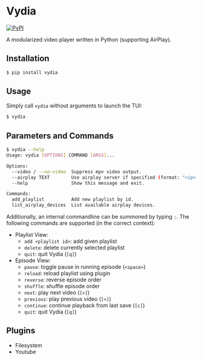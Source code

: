 # Vydia

[![PyPI](https://img.shields.io/pypi/v/vydia.svg?style=flat)](https://pypi.python.org/pypi/vydia)

A modularized video player written in Python (supporting AirPlay).

## Installation

```bash
$ pip install vydia
```

## Usage

Simply call `vydia` without arguments to launch the TUI:

```bash
$ vydia
```

## Parameters and Commands

```bash
$ vydia --help
Usage: vydia [OPTIONS] COMMAND [ARGS]...

Options:
  --video / --no-video  Suppress mpv video output.
  --airplay TEXT        Use airplay server if specified (format: "<ip>:<port>").
  --help                Show this message and exit.

Commands:
  add_playlist          Add new playlist by id.
  list_airplay_devices  List available airplay devices.
```

Additionally, an internal commandline can be summoned by typing `:`.
The following commands are supported (in the correct context):
* Playlist View:
  * `add <playlist id>`: add given playlist
  * `delete`: delete currently selected playlist
  * `quit`: quit Vydia (`[q]`)
* Episode View:
  * `pause`: toggle pause in running episode (`<space>`)
  * `reload`: reload playlist using plugin
  * `reverse`: reverse episode order
  * `shuffle`: shuffle episode order
  * `next`: play next video (`[>]`)
  * `previous`: play previous video (`[<]`)
  * `continue`: continue playback from last save (`[c]`)
  * `quit`: quit Vydia (`[q]`)

## Plugins

* Filesystem
* Youtube
